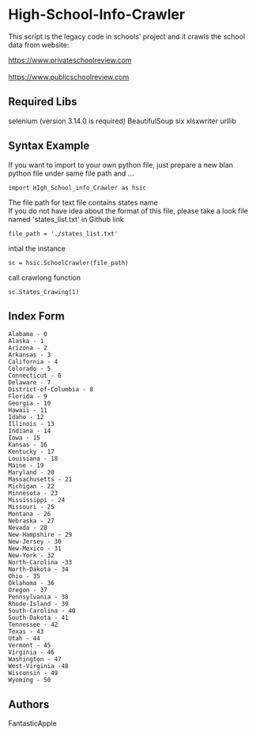 # High-School-Info-Crawler
This script is the legacy code in schools' project and it crawls the school data from website: 

https://www.privateschoolreview.com</br>  
https://www.publicschoolreview.com</br>

## Required Libs
selenium (version 3.14.0 is required)
BeautifulSoup
six
xlsxwriter
urllib

## Syntax Example

If you want to import to your own python file, just prepare a new blan python file under same file path and ...
```
import HIgh_School_info_Crawler as hsic
```

The file path for text file contains states name</br>
If you do not have idea about the format of this file, please take a look file named 'states_list.txt' in Github link</br>

```
file_path = './states_list.txt'
```

intial the instance</br>
```
sc = hsic.SchoolCrawler(file_path)
```

call crawlong function</br>
```
sc.States_Crawing(1)
```




## Index Form
```
Alabama - 0
Alaska - 1
Arizona - 2
Arkansas - 3
California - 4
Colorado - 5
Connecticut - 6
Delaware - 7
District-of-Columbia - 8
Florida - 9
Georgia - 10
Hawaii - 11
Idaho - 12
Illinois - 13
Indiana - 14
Iowa - 15
Kansas - 16
Kentucky - 17
Louisiana - 18
Maine - 19
Maryland - 20
Massachusetts - 21
Michigan - 22
Minnesota - 23
Mississippi - 24
Missouri - 25
Montana - 26
Nebraska - 27
Nevada - 28
New-Hampshire - 29
New-Jersey - 30
New-Mexico - 31
New-York - 32
North-Carolina -33
North-Dakota - 34
Ohio - 35
Oklahoma - 36
Oregon - 37
Pennsylvania - 38
Rhode-Island - 39
South-Carolina - 40
South-Dakota - 41
Tennessee - 42
Texas - 43
Utah - 44
Vermont - 45
Virginia - 46
Washington - 47
West-Virginia -48
Wisconsin - 49
Wyoming - 50
```

## Authors
FantasticApple</br>
